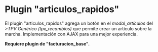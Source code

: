 <h1>Plugin "articulos_rapidos"</h1>

El plugin "articulos_rapidos" agrega un botón en el <i>modal_artículos</i> del <i>>TPV Genérico (tpv_recambios)</i> que permite crear un artículo sobre la marcha. Implementación con AJAX para una mejor experiencia.

<b>Requiere plugin de "facturacion_base".</b>